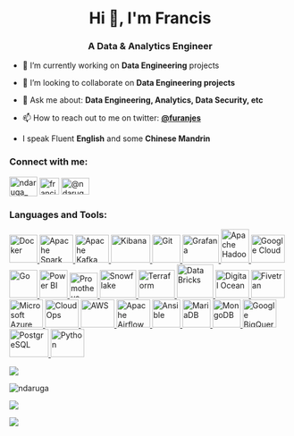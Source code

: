 <h1 align="center">Hi 👋, I'm Francis</h1>
<h3 align="center">A Data & Analytics Engineer</h3>
<!---
<p align="left"> <img src="https://komarev.com/ghpvc/?username=ndaruga&label=Profile%20views&color=0e75b6&style=flat" alt="Ndaruga" /> </p>
--->

<!--- <p align="left"> <a href="https://twitter.com/ndaruga_" target="blank"><img src="https://img.shields.io/twitter/follow/ndaruga_?logo=twitter&style=for-the-badge" alt="ndaruga_" /></a> </p> --->

- 🔭 I’m currently working on **Data Engineering** projects

- 👯 I’m looking to collaborate on **Data Engineering projects**

- 💬 Ask me about: **Data Engineering, Analytics, Data Security, etc**

- 📫 How to reach out to me on twitter: **[@furanjes](https://twitter.com/furanjes)**

- I speak Fluent **English** and some **Chinese Mandrin**


<h3 align="left">Connect with me:</h3>
<p align="left">
<a href="https://twitter.com/ndaruga_" target="blank"><img align="center" src="https://user-images.githubusercontent.com/68260816/211199967-1e9bb95b-318f-4af3-8e79-cdd50bf1aa6d.png" alt="ndaruga_" height="35" width="50" /></a>
<a href="https://linkedin.com/in/francis-ndaruga" target="blank"><img align="center" src="https://user-images.githubusercontent.com/68260816/211200043-e635f942-85e1-45b2-b6c6-2a60c841a9a7.png" alt="francis-ndaruga" height="30" width="35" /></a>
<a href="https://medium.com/@ndaruga" target="blank"><img align="center" src="https://raw.githubusercontent.com/rahuldkjain/github-profile-readme-generator/master/src/images/icons/Social/medium.svg" alt="@ndaruga" height="30" width="50" /></a>
</p>

<h3 align="left">Languages and Tools:</h3>
<p align="left"> 
<a href="https://www.docker.com/ndaruga" target="_blank" rel="noreferrer"> <img src="https://www.vectorlogo.zone/logos/docker/docker-ar21.svg" alt="Docker" width="50" height="50"/> </a> 
<a href="#"> <img src="https://www.vectorlogo.zone/logos/apache_spark/apache_spark-ar21.svg" alt="Apache Spark" width="60" height="50"/> </a>
<a href="#"> <img src="https://www.vectorlogo.zone/logos/apache_kafka/apache_kafka-ar21.svg" alt="Apache Kafka" width="60" height="50"/> </a>
<a href="#"> <img src="https://www.vectorlogo.zone/logos/elasticco_kibana/elasticco_kibana-ar21.svg" alt="Kibana" width="70" height="50"/> </a>
<a href="#"> <img src="https://www.vectorlogo.zone/logos/git-scm/git-scm-icon.svg" alt="Git" width="50" height="50"/> </a>
<a href="#"> <img src="https://www.vectorlogo.zone/logos/grafana/grafana-ar21.svg" alt="Grafana" width="65" height="50"/> </a>
<a href="#"> <img src="https://www.vectorlogo.zone/logos/apache_hadoop/apache_hadoop-ar21.svg" alt="Apache Hadoop" width="50" height="60"/> </a>
<a href="#"> <img src="https://www.vectorlogo.zone/logos/google_cloud/google_cloud-ar21.svg" alt="Google Cloud" width="60" height="50"/> </a>
<a href="#"> <img src="https://www.vectorlogo.zone/logos/golang/golang-official.svg" alt="Go" width="50" height="50"/> </a>
<a href="#"> <img src="https://www.vectorlogo.zone/logos/microsoft_powerbi/microsoft_powerbi-icon.svg" alt="Power BI" width="50" height="50"/> </a>
<a href="#"> <img src="https://www.vectorlogo.zone/logos/prometheusio/prometheusio-ar21.svg" alt="Promotheus" width="50" height="45"/> </a>
<a href="#"> <img src="https://www.vectorlogo.zone/logos/snowflake/snowflake-ar21.svg" alt="Snowflake" width="65" height="50"/> </a>
<a href="#"> <img src="https://www.vectorlogo.zone/logos/terraformio/terraformio-ar21.svg" alt="Terraform" width="65" height="50"/> </a>
<a href="#"> <img src="https://www.vectorlogo.zone/logos/databricks/databricks-ar21.svg" alt="Data Bricks" width="65" height="60"/> </a>
<a href="#"> <img src="https://www.vectorlogo.zone/logos/digitalocean/digitalocean-ar21.svg" alt="Digital Ocean" width="60" height="50"/> </a>
<a href="#"> <img src="https://www.vectorlogo.zone/logos/fivetran/fivetran-ar21.svg" alt="Fivetran" width="60" height="50"/> </a>
<a href="#"> <img src="https://www.vectorlogo.zone/logos/microsoft_azure/microsoft_azure-ar21.svg" alt="Microsoft Azure" width="60" height="50"/> </a>
<a href="#"> <img src="https://www.vectorlogo.zone/logos/cloudops/cloudops-ar21.svg" alt="Cloud Ops" width="60" height="50"/> </a>
<a href="#"> <img src="https://www.vectorlogo.zone/logos/amazon_aws/amazon_aws-ar21.svg" alt="AWS" width="60" height="50"/> </a>
<a href="#"> <img src="https://www.svgrepo.com/show/353380/airflow.svg" alt="Apache Airflow" width="60" height="50"/> </a>
<a href="#"> <img src="https://www.svgrepo.com/show/353399/ansible.svg" alt="Ansible" width="50" height="50"/> </a>
<a href="#"> <img src="https://www.vectorlogo.zone/logos/mariadb/mariadb-icon.svg" alt="MariaDB" width="50" height="50"/> </a>
<a href="#"> <img src="https://www.vectorlogo.zone/logos/mongodb/mongodb-ar21.svg" alt="MongoDB" width="50" height="50"/> </a>
<a href="#"> <img src="https://www.vectorlogo.zone/logos/google_bigquery/google_bigquery-ar21.svg" alt="Google BigQuery" width="60" height="50"/> </a>
<a href="#"> <img src="https://www.vectorlogo.zone/logos/postgresql/postgresql-horizontal.svg" alt="PostgreSQL" width="70" height="50"/> </a>
<a href="#"> <img src="https://www.vectorlogo.zone/logos/python/python-ar21.svg" alt="Python" width="60" height="50"/> </a>
</p>


<p><img align="center" src="https://github-readme-stats.vercel.app/api?username=Ndaruga&show_icons=true&include_all_commits=true&theme=radical" /></p>
<p><img align="center" src="https://github-readme-streak-stats.herokuapp.com/?user=Ndaruga&layout=compact&theme=radical" alt="ndaruga" /></p>
<p><img align="center" src="https://github-readme-stats.vercel.app/api/top-langs/?username=Ndaruga&layout=compact&theme=radical" /></p>
<!-- <p><img align="center" src="https://github-readme-activity-graph.cyclic.app/graph?username=Ndaruga&theme=github-compact" /></p> -->
<p><img align="center" src="https://github-readme-activity-graph.vercel.app/graph?username=Ndaruga&theme=github-compact" /></p>


